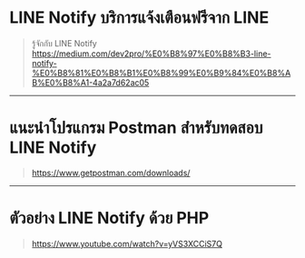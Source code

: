 # LINE Notify บริการแจ้งเตือนฟรีจาก LINE

  > รู้จักกับ LINE Notify
  https://medium.com/dev2pro/%E0%B8%97%E0%B8%B3-line-notify-%E0%B8%81%E0%B8%B1%E0%B8%99%E0%B9%84%E0%B8%AB%E0%B8%A1-4a2a7d62ac05
------------------------------------------------------------------------
# แนะนำโปรแกรม Postman สำหรับทดสอบ LINE Notify
  > https://www.getpostman.com/downloads/
-----------------------------------------------------------------------

# ตัวอย่าง LINE Notify ด้วย PHP
  > https://www.youtube.com/watch?v=yVS3XCCiS7Q

